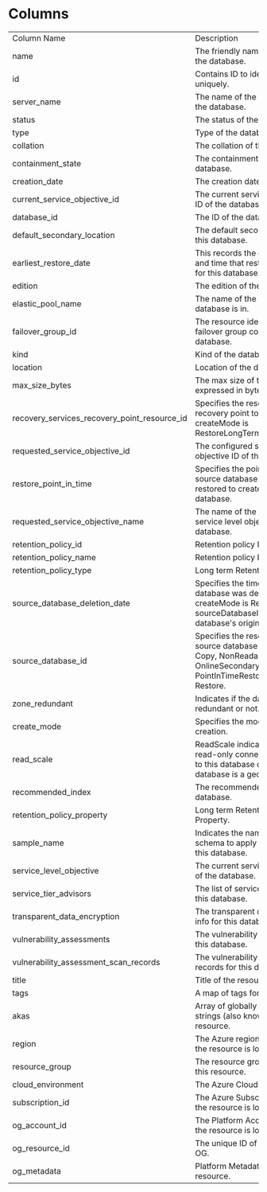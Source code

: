 # Columns  

<table>
	<tr><td>Column Name</td><td>Description</td></tr>
	<tr><td>name</td><td>The friendly name that identifies the database.</td></tr>
	<tr><td>id</td><td>Contains ID to identify a database uniquely.</td></tr>
	<tr><td>server_name</td><td>The name of the parent server of the database.</td></tr>
	<tr><td>status</td><td>The status of the database.</td></tr>
	<tr><td>type</td><td>Type of the database.</td></tr>
	<tr><td>collation</td><td>The collation of the database.</td></tr>
	<tr><td>containment_state</td><td>The containment state of the database.</td></tr>
	<tr><td>creation_date</td><td>The creation date of the database.</td></tr>
	<tr><td>current_service_objective_id</td><td>The current service level objective ID of the database.</td></tr>
	<tr><td>database_id</td><td>The ID of the database.</td></tr>
	<tr><td>default_secondary_location</td><td>The default secondary region for this database.</td></tr>
	<tr><td>earliest_restore_date</td><td>This records the earliest start date and time that restore is available for this database.</td></tr>
	<tr><td>edition</td><td>The edition of the database.</td></tr>
	<tr><td>elastic_pool_name</td><td>The name of the elastic pool the database is in.</td></tr>
	<tr><td>failover_group_id</td><td>The resource identifier of the failover group containing this database.</td></tr>
	<tr><td>kind</td><td>Kind of the database.</td></tr>
	<tr><td>location</td><td>Location of the database.</td></tr>
	<tr><td>max_size_bytes</td><td>The max size of the database expressed in bytes.</td></tr>
	<tr><td>recovery_services_recovery_point_resource_id</td><td>Specifies the resource ID of the recovery point to restore from if createMode is RestoreLongTermRetentionBackup.</td></tr>
	<tr><td>requested_service_objective_id</td><td>The configured service level objective ID of the database.</td></tr>
	<tr><td>restore_point_in_time</td><td>Specifies the point in time of the source database that will be restored to create the new database.</td></tr>
	<tr><td>requested_service_objective_name</td><td>The name of the configured service level objective of the database.</td></tr>
	<tr><td>retention_policy_id</td><td>Retention policy ID.</td></tr>
	<tr><td>retention_policy_name</td><td>Retention policy Name.</td></tr>
	<tr><td>retention_policy_type</td><td>Long term Retention policy Type.</td></tr>
	<tr><td>source_database_deletion_date</td><td>Specifies the time that the database was deleted when createMode is Restore and sourceDatabaseId is the deleted database&#39;s original resource id.</td></tr>
	<tr><td>source_database_id</td><td>Specifies the resource ID of the source database if createMode is Copy, NonReadableSecondary, OnlineSecondary, PointInTimeRestore, Recovery, or Restore.</td></tr>
	<tr><td>zone_redundant</td><td>Indicates if the database is zone redundant or not.</td></tr>
	<tr><td>create_mode</td><td>Specifies the mode of database creation.</td></tr>
	<tr><td>read_scale</td><td>ReadScale indicates whether read-only connections are allowed to this database or not if the database is a geo-secondary.</td></tr>
	<tr><td>recommended_index</td><td>The recommended indices for this database.</td></tr>
	<tr><td>retention_policy_property</td><td>Long term Retention policy Property.</td></tr>
	<tr><td>sample_name</td><td>Indicates the name of the sample schema to apply when creating this database.</td></tr>
	<tr><td>service_level_objective</td><td>The current service level objective of the database.</td></tr>
	<tr><td>service_tier_advisors</td><td>The list of service tier advisors for this database.</td></tr>
	<tr><td>transparent_data_encryption</td><td>The transparent data encryption info for this database.</td></tr>
	<tr><td>vulnerability_assessments</td><td>The vulnerability assessments for this database.</td></tr>
	<tr><td>vulnerability_assessment_scan_records</td><td>The vulnerability assessment scan records for this database.</td></tr>
	<tr><td>title</td><td>Title of the resource.</td></tr>
	<tr><td>tags</td><td>A map of tags for the resource.</td></tr>
	<tr><td>akas</td><td>Array of globally unique identifier strings (also known as) for the resource.</td></tr>
	<tr><td>region</td><td>The Azure region/location in which the resource is located.</td></tr>
	<tr><td>resource_group</td><td>The resource group which holds this resource.</td></tr>
	<tr><td>cloud_environment</td><td>The Azure Cloud Environment.</td></tr>
	<tr><td>subscription_id</td><td>The Azure Subscription ID in which the resource is located.</td></tr>
	<tr><td>og_account_id</td><td>The Platform Account ID in which the resource is located.</td></tr>
	<tr><td>og_resource_id</td><td>The unique ID of the resource in OG.</td></tr>
	<tr><td>og_metadata</td><td>Platform Metadata of the Azure resource.</td></tr>
</table>